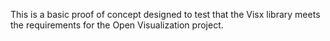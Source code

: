 This is a basic proof of concept designed to test that the Visx library meets the requirements for the Open Visualization project.